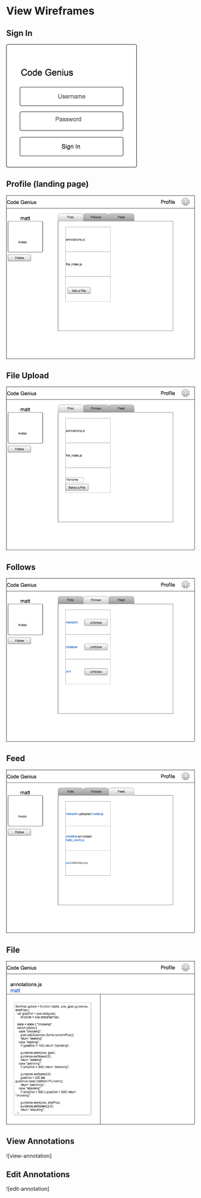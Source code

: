 # View Wireframes

## Sign In
![signin]

## Profile (landing page)
![profile]

## File Upload
![profile-files-dialog]

## Follows
![follows]

## Feed
![feed]

## File
![file]

## View Annotations
![view-annotation]

## Edit Annotations
![edit-annotation]

[signin]:               ./wireframes/signin.png
[profile]:              ./wireframes/profile-files.png
[profile-files-dialog]: ./wireframes/profile-files-dialog.png
[follows]:              ./wireframes/profile-follows.png
[feed]:                 ./wireframes/profile-feed.png
[file]:                 ./wireframes/file.png
[view-annotations]:     ./wireframes/file-view-annotation.png
[edit-annotations]:     ./wireframes/file-edit-annotation.png
